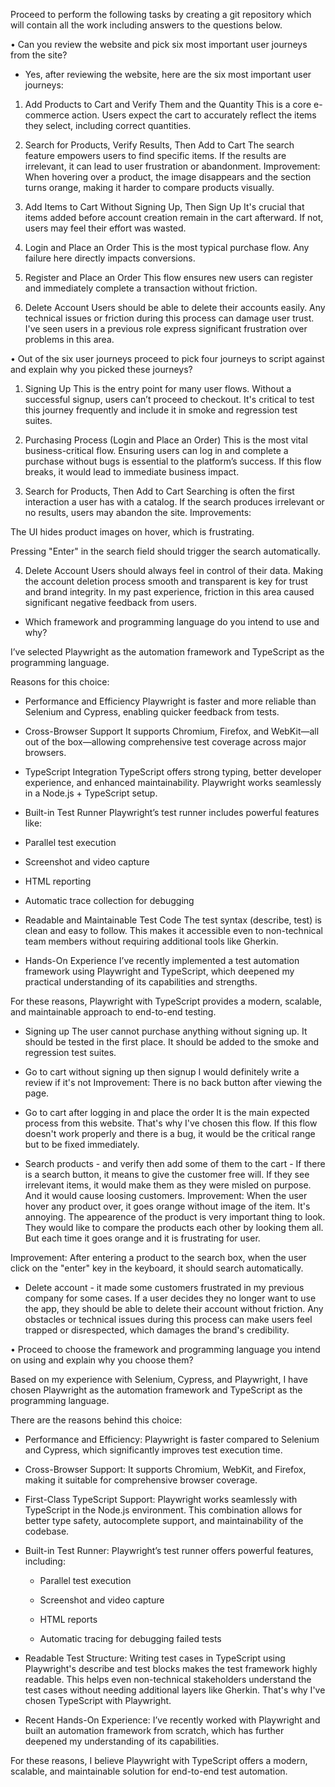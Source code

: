 Proceed to perform the following tasks by creating a git repository which will contain all the work including answers
to the questions below.

• Can you review the website and pick six most important user journeys from the site?

- Yes, after reviewing the website, here are the six most important user journeys:

1. Add Products to Cart and Verify Them and the Quantity
This is a core e-commerce action. Users expect the cart to accurately reflect the items they select, including correct quantities.

2. Search for Products, Verify Results, Then Add to Cart
The search feature empowers users to find specific items. If the results are irrelevant, it can lead to user frustration or abandonment.
Improvement: When hovering over a product, the image disappears and the section turns orange, making it harder to compare products visually.

3. Add Items to Cart Without Signing Up, Then Sign Up
It's crucial that items added before account creation remain in the cart afterward. If not, users may feel their effort was wasted.

4. Login and Place an Order
This is the most typical purchase flow. Any failure here directly impacts conversions.

5. Register and Place an Order
This flow ensures new users can register and immediately complete a transaction without friction.

6. Delete Account
Users should be able to delete their accounts easily. Any technical issues or friction during this process can damage user trust.
I've seen users in a previous role express significant frustration over problems in this area.


• Out of the six user journeys proceed to pick four journeys to script against and explain why you picked these
journeys?

1. Signing Up
This is the entry point for many user flows. Without a successful signup, users can’t proceed to checkout. It's critical to test this journey frequently and include it in smoke and regression test suites.

2. Purchasing Process (Login and Place an Order)
This is the most vital business-critical flow. Ensuring users can log in and complete a purchase without bugs is essential to the platform’s success. If this flow breaks, it would lead to immediate business impact.

3. Search for Products, Then Add to Cart
Searching is often the first interaction a user has with a catalog. If the search produces irrelevant or no results, users may abandon the site.
Improvements:

The UI hides product images on hover, which is frustrating.

Pressing "Enter" in the search field should trigger the search automatically.

4. Delete Account
Users should always feel in control of their data. Making the account deletion process smooth and transparent is key for trust and brand integrity.
In my past experience, friction in this area caused significant negative feedback from users.

* Which framework and programming language do you intend to use and why?

I’ve selected Playwright as the automation framework and TypeScript as the programming language.

Reasons for this choice:
- Performance and Efficiency
Playwright is faster and more reliable than Selenium and Cypress, enabling quicker feedback from tests.

- Cross-Browser Support
It supports Chromium, Firefox, and WebKit—all out of the box—allowing comprehensive test coverage across major browsers.

- TypeScript Integration
TypeScript offers strong typing, better developer experience, and enhanced maintainability. Playwright works seamlessly in a Node.js + TypeScript setup.

- Built-in Test Runner
Playwright’s test runner includes powerful features like:

- Parallel test execution

- Screenshot and video capture

- HTML reporting

- Automatic trace collection for debugging

- Readable and Maintainable Test Code
The test syntax (describe, test) is clean and easy to follow. This makes it accessible even to non-technical team members without requiring additional tools like Gherkin.

- Hands-On Experience
I’ve recently implemented a test automation framework using Playwright and TypeScript, which deepened my practical understanding of its capabilities and strengths.

For these reasons, Playwright with TypeScript provides a modern, scalable, and maintainable approach to end-to-end testing.














- Signing up 
The user cannot purchase anything without signing up. It should be tested in the first place. It should be added to the smoke and regression test suites.

- Go to cart without signing up then signup 
I would definitely write a review if it's not
Improvement: There is no back button after viewing the page. 

- Go to cart after logging in and place the order
It is the main expected process from this website. That's why I've chosen this flow. If this flow doesn't work properly and there is a bug, it would be the critical range but to be fixed immediately.

- Search products - and verify then add some of them to the cart - If there is a search button, it means to give the customer free will. If they see irrelevant items, it would make them as they were misled on purpose. And it would cause loosing customers.
Improvement: When the user hover any product over, it goes orange without image of the item. It's annoying. The appearence of the product is very important thing to look. They would like to compare the products each other by looking them all. But each time it goes orange and it is frustrating for user. 

Improvement: After entering a product to the search box, when the user click on the "enter" key in the keyboard, it should search automatically.
- Delete account - it made some customers frustrated in my previous company for some cases. If a user decides they no longer want to use the app, they should be able to delete their account without friction. Any obstacles or technical issues during this process can make users feel trapped or disrespected, which damages the brand's credibility.


• Proceed to choose the framework and programming language you intend on using and explain why you choose
them?

Based on my experience with Selenium, Cypress, and Playwright, I have chosen Playwright as the automation framework and TypeScript as the programming language.

There are the reasons behind this choice:

 - Performance and Efficiency: Playwright is faster compared to Selenium and Cypress, which significantly improves test execution time.

 - Cross-Browser Support: It supports Chromium, WebKit, and Firefox, making it suitable for comprehensive browser coverage.

 - First-Class TypeScript Support: Playwright works seamlessly with TypeScript in the Node.js environment. This combination allows for better type safety, autocomplete support, and maintainability of the codebase.

 - Built-in Test Runner: Playwright’s test runner offers powerful features, including:

    * Parallel test execution

    * Screenshot and video capture

    * HTML reports

    * Automatic tracing for debugging failed tests

 - Readable Test Structure: Writing test cases in TypeScript using Playwright's describe and test blocks makes the test framework highly readable. This helps even non-technical stakeholders understand the test cases without needing additional layers like Gherkin.
 That's why I've chosen TypeScript with Playwright. 

 - Recent Hands-On Experience: I’ve recently worked with Playwright and built an automation framework from scratch, which has further deepened my understanding of its capabilities.

For these reasons, I believe Playwright with TypeScript offers a modern, scalable, and maintainable solution for end-to-end test automation.

